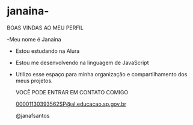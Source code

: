 # janaina-
BOAS VINDAS AO MEU PERFIL

-Meu nome é Janaina 
- Estou estudando na Alura
- Estou me desenvolvendo na linguagem de JavaScript
- Utilizo esse espaço para minha organização e compartilhamento dos meus projetos.

  VOCÊ PODE ENTRAR EM CONTATO COMIGO

  00001130393562SP@al.educacao.sp.gov.br

  @janafsantos
